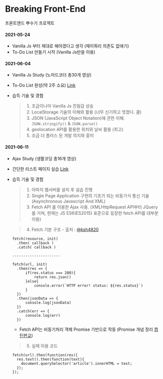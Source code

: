 # Breaking Front-End

프론트앤드 뿌수기 프로젝트

#### 2021-05-24

- Vanilla Js 부터 제대로 해야겠다고 생각 (제이쿼리 의존도 없애기)
- To-Do List 만들기 시작 (Vanilla Js만을 이용)

#### 2021-06-04

- Vanilla Js Study (노마드코더 총30개 영상)
- To-Do List 완성(약 2주 소요) [Link](https://anttto.github.io/Breaking-Front-End/project-VanillaJS/)
- 습득 기술 및 경험

  > 1.  조금이나마 Vanilla Js 친밀감 상승
  > 2.  LocalStorage 기술의 이해와 활용 (너무 신기하고 멋졌다. 쿨)
  > 3.  JSON (JavaScript Object Notation)에 관한 이해. `JSON.stringify()` & `JSON.parse()`
  > 4.  geolocation API를 활용한 위치와 날씨 활용 (최고)
  > 5.  조금 더 플러스 된 개발 의지와 흥미

#### 2021-06-11

- Ajax Study (생활코딩 총16개 영상)
- 간단한 리스트 페이지 실습 [Link](https://anttto.github.io/Breaking-Front-End/project-Ajax/)
- 습득 기술 및 경험

  > 1. 아파치 웹서버를 설치 후 실습 진행
  > 2. Single Page Application 구현의 기초가 되는 비동기식 통신 기술 (Asynchronous Javascript And XML)
  > 3. Fetch API 를 이용한 Ajax 사용. (XMLHttpRequest API부터 JQuery를 거쳐, 현재는 JS ES6(ES2015) 표준으로 등장한 fetch API를 대부분 이용)


  > 4. Fetch 기본 구조 - 출처 : [@ksh4820](https://velog.io/@ksh4820/Ajax-fetch)

  ```
  fetch(resource, init)
    .then( callback )
    .catch( callback )

  ----------------------

  fetch(url, init)
    .then(res => {
        if(res.status === 200){
            return res.json()
        }else{
            console.error(`HTTP error! status: ${res.status}`)
        }
    })
    .then(jsonData => {
        console.log(jsonData)
    })
    .catch(err => {
        console.log(err)
    })
  ```

  - Fetch API는 비동기처리 객체 Promise 기반으로 작동 (Promise 개념 정리 [캡틴판교](https://joshua1988.github.io/web-development/javascript/promise-for-beginners/))

  > 5. 실제 이용 코드

  ```
  fetch(url).then(function(res){
    res.text().then(function(text){
      document.querySelector('article').innerHTML = text;
    });
  });
  ```

